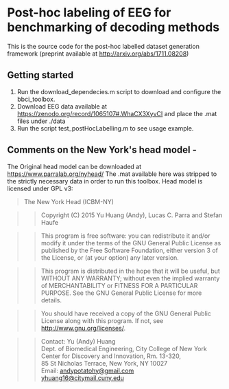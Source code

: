 # Post-hoc labeling of EEG for benchmarking of decoding methods
This is the source code for the post-hoc labelled dataset generation framework (preprint available at http://arxiv.org/abs/1711.08208)


## Getting started
1. Run the download_dependecies.m script to download and configure the bbci_toolbox.
2. Download EEG data available at https://zenodo.org/record/1065107#.WhaCX3XyvCI and place the .mat files under ./data
3. Run the script test_postHocLabelling.m to see usage example.

## Comments on the New York's head model -
The Original head model can be downloaded at https://www.parralab.org/nyhead/
The .mat available here was stripped to the strictly necessary data in order to run this toolbox. Head model is licensed under GPL v3:
>The New York Head (ICBM-NY)

 >> Copyright (C) 2015 Yu Huang (Andy), Lucas C. Parra and Stefan Haufe

  >>This program is free software: you can redistribute it and/or modify
  >>it under the terms of the GNU General Public License as published by
  >>the Free Software Foundation, either version 3 of the License, or
  >>(at your option) any later version.

  >>This program is distributed in the hope that it will be useful,
  >>but WITHOUT ANY WARRANTY; without even the implied warranty of
  >>MERCHANTABILITY or FITNESS FOR A PARTICULAR PURPOSE.  See the
  >>GNU General Public License for more details.

  >>You should have received a copy of the GNU General Public License
  >>along with this program.  If not, see <http://www.gnu.org/licenses/>.

>>Contact:
>>Yu (Andy) Huang  
>>Dept. of Biomedical Engineering, City College of New York  
>>Center for Discovery and Innovation, Rm. 13-320,  
>>85 St Nicholas Terrace, New York, NY 10027  
>>Email: andypotatohy@gmail.com  
>>yhuang16@citymail.cuny.edu
